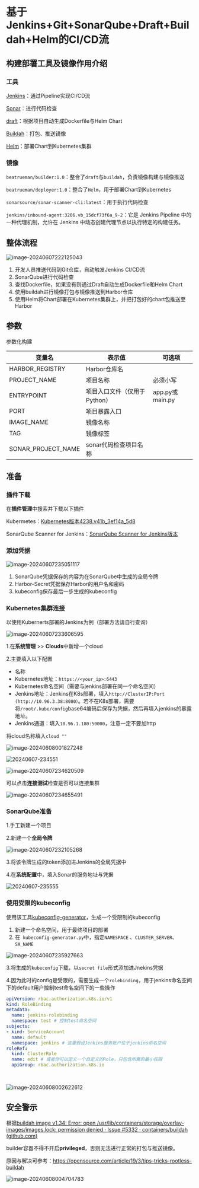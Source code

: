 # 基于Jenkins+Git+SonarQube+Draft+Buildah+Helm的CI/CD流

## 构建部署工具及镜像作用介绍

### 工具

[Jenkins](https://www.jenkins.io/zh/)：通过Pipeline实现CI/CD流

[Sonar](https://www.sonarsource.com/products/sonarqube/)：进行代码检查

[draft](https://github.com/Azure/draft)：根据项目自动生成Dockerfile与Helm Chart

[Buildah](https://buildah.io/)：打包、推送镜像

[Helm](https://helm.sh/)：部署Chart到Kubernetes集群

### 镜像

`beatrueman/builder:1.0`：整合了`draft`与`buildah`，负责镜像构建与镜像推送

`beatrueman/deployer:1.0`：整合了`Helm`，用于部署Chart到Kubernetes

`sonarsource/sonar-scanner-cli:latest`：用于执行代码检查

`jenkins/inbound-agent:3206.vb_15dcf73f6a_9-2`：它是 Jenkins Pipeline 中的一种代理机制，允许在 Jenkins 中动态创建代理节点以执行特定的构建任务。

## 整体流程

![image-20240607222125043](https://gitee.com/beatrueman/images/raw/master/img/202406072221097.png)

1. 开发人员推送代码到Git仓库，自动触发Jenkins CI/CD流 
2. SonarQube进行代码检查
3. 查找Dockerfile，如果没有则通过Draft自动生成Dockerfile和Helm Chart
4. 使用buildah进行镜像打包与镜像推送到Harbor仓库
5. 使用Helm将Chart部署在Kubernetes集群上，并把打包好的chart包推送至Harbor

## 参数

参数化构建

| 变量名             | 表示值                       | 可选项          |
| ------------------ | ---------------------------- | --------------- |
| HARBOR_REGISTRY    | Harbor仓库名                 |                 |
| PROJECT_NAME       | 项目名称                     | 必须小写        |
| ENTRYPOINT         | 项目入口文件（仅用于Python） | app.py或main.py |
| PORT               | 项目暴露入口                 |                 |
| IMAGE_NAME         | 镜像名称                     |                 |
| TAG                | 镜像标签                     |                 |
| SONAR_PROJECT_NAME | sonar代码检查项目名称        |                 |

## 准备

### 插件下载

在**插件管理**中搜索并下载以下插件

Kubermetes：[Kubernetes版本4238.v41b_3ef14a_5d8](https://plugins.jenkins.io/kubernetes)

SonarQube Scanner for Jenkins：[SonarQube Scanner for Jenkins版本](https://plugins.jenkins.io/sonar)

### 添加凭据

![image-20240607235051117](https://gitee.com/beatrueman/images/raw/master/img/202406072350161.png)

1. SonarQube凭据保存的内容为在SonarQube中生成的全局令牌
2. Harbor-Secret凭据保存Harbor的用户名和密码
3. kubeconfig保存最后一步生成的kubeconfig

### Kubernetes集群连接

以使用Kubernerts部署的Jenkins为例（部署方法请自行查询）

![image-20240607233606595](https://gitee.com/beatrueman/images/raw/master/img/202406072336721.png)

1.在**系统管理** >> **Clouds**中新增一个cloud

2.主要填入以下配置

- 名称
- Kubernetes地址：`https://<your_ip>:6443`
- Kubernetes命名空间（需要与jenkins部署在同一个命名空间）
- Jenkins地址：Jenkins在K8s部署，填入`http://ClusterIP:Port` `(http://10.96.3.38:8080）`。若不在K8s部署，需要将`/root/.kube/config`base64编码后保存为凭据，然后再填入jenkins的暴露地址。
- Jenkins通道：填入`10.96.1.180:50000`，注意一定不要加http

将cloud名称填入`cloud ""`

![image-20240608001827248](https://gitee.com/beatrueman/images/raw/master/img/202406080018275.png)

![20240607-234551](https://gitee.com/beatrueman/images/raw/master/img/202406072346547.png)

![image-20240607234620509](https://gitee.com/beatrueman/images/raw/master/img/202406072346575.png)

可以点击**连接测试**检查是否可以连接集群

![image-20240607234655491](https://gitee.com/beatrueman/images/raw/master/img/202406072346531.png)

### SonarQube准备

1.手工新建一个项目

2.新建一个**全局令牌**

![image-20240607232105268](https://gitee.com/beatrueman/images/raw/master/img/202406072321325.png)

3.将该令牌生成的token添加进Jenkins的全局凭据中

4.在**系统配置**中，填入Sonar的服务地址与凭据

![20240607-235555](https://gitee.com/beatrueman/images/raw/master/img/202406072356233.png)

### 使用受限的kubeconfig

使用该工具[kubeconfig-generator](https://gitlab.mikumikumi.xyz/base/kubeconfig-generator.git)，生成一个受限制的kubeconfig

1. 新建一个命名空间，用于最终项目的部署
2. 在` kubeconfig-generator.py`中，指定`NAMESPACE` 、`CLUSTER_SERVER`、`SA_NAME`

![image-20240607235927663](https://gitee.com/beatrueman/images/raw/master/img/202406080014299.png)

3.将生成的`kubeconfig`下载，以`secret file`形式添加进Jnekins凭据

4.因为此时的config是受限的，需要生成一个`rolebinding`，用于jenkins命名空间下的default用户控制test命名空间下的一些操作

```rolebinding.yaml
apiVersion: rbac.authorization.k8s.io/v1
kind: RoleBinding
metadata:
  name: jenkins-rolebinding
  namespace: test # 控制test命名空间
subjects:
- kind: ServiceAccount
  name: default
  namespace: jenkins # 这里假设Jenkins服务账户位于jenkins命名空间
roleRef:
  kind: ClusterRole
  name: edit # 或者你可以定义一个自定义的Role，只包含所需的最小权限
  apiGroup: rbac.authorization.k8s.io
  
 
```



![image-20240608002622612](https://gitee.com/beatrueman/images/raw/master/img/202406080026680.png)

## 安全警示

根据[buildah image v1.34: Error: open /usr/lib/containers/storage/overlay-images/images.lock: permission denied · Issue #5332 · containers/buildah (github.com)](https://github.com/containers/buildah/issues/5332)

builder容器不得不开启**privileged**，否则无法进行正常的打包与推送镜像。

原因与解决可参考：https://opensource.com/article/19/3/tips-tricks-rootless-buildah

![image-20240608004704783](https://gitee.com/beatrueman/images/raw/master/img/202406080047843.png)